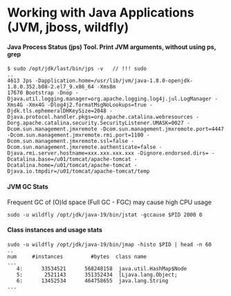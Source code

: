# Working with Java Applications (JVM, jboss, wildfly)

#### Java Process Status (jps) Tool. Print JVM arguments, without using ps, grep
````
$ sudo /opt/jdk/last/bin/jps -v   // !!! sudo
..
4613 Jps -Dapplication.home=/usr/lib/jvm/java-1.8.0-openjdk-1.8.0.352.b08-2.el7_9.x86_64 -Xms8m
17670 Bootstrap -Dnop -Djava.util.logging.manager=org.apache.logging.log4j.jul.LogManager -Xms4G -Xmx4G -Dlog4j2.formatMsgNoLookups=true -Djdk.tls.ephemeralDHKeySize=2048 -Djava.protocol.handler.pkgs=org.apache.catalina.webresources -Dorg.apache.catalina.security.SecurityListener.UMASK=0027 -Dcom.sun.management.jmxremote -Dcom.sun.management.jmxremote.port=4447 -Dcom.sun.management.jmxremote.rmi.port=1100 -Dcom.sun.management.jmxremote.ssl=false -Dcom.sun.management.jmxremote.authenticate=false -Djava.rmi.server.hostname=xxx.xxx.xxx.xxx -Dignore.endorsed.dirs= -Dcatalina.base=/u01/tomcat/apache-tomcat -Dcatalina.home=/u01/tomcat/apache-tomcat -Djava.io.tmpdir=/u01/tomcat/apache-tomcat/temp
````
#### JVM GC Stats
Frequent GC of (O)ld space (Full GC - FGC) may cause high CPU usage
````
sudo -u wildfly /opt/jdk/java-19/bin/jstat -gccause $PID 2000 0
````
#### Class instances and usage stats
````
sudo -u wildfly /opt/jdk/java-19/bin/jmap -histo $PID | head -n 60
..
num     #instances         #bytes  class name
...
   4:      33534521      568248158  java.util.HashMap$Node
   5:       2521143      351352434  [Ljava.lang.Object;
   6:      13452534      464758655  java.lang.String
...
````
